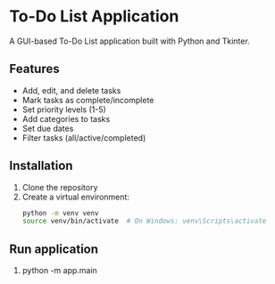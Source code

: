 # To-Do List Application

A GUI-based To-Do List application built with Python and Tkinter.

## Features

- Add, edit, and delete tasks
- Mark tasks as complete/incomplete
- Set priority levels (1-5)
- Add categories to tasks
- Set due dates
- Filter tasks (all/active/completed)

## Installation

1. Clone the repository
2. Create a virtual environment:
   ```bash
   python -m venv venv
   source venv/bin/activate  # On Windows: venv\Scripts\activate

## Run application

1. <on root directory>python -m app.main
